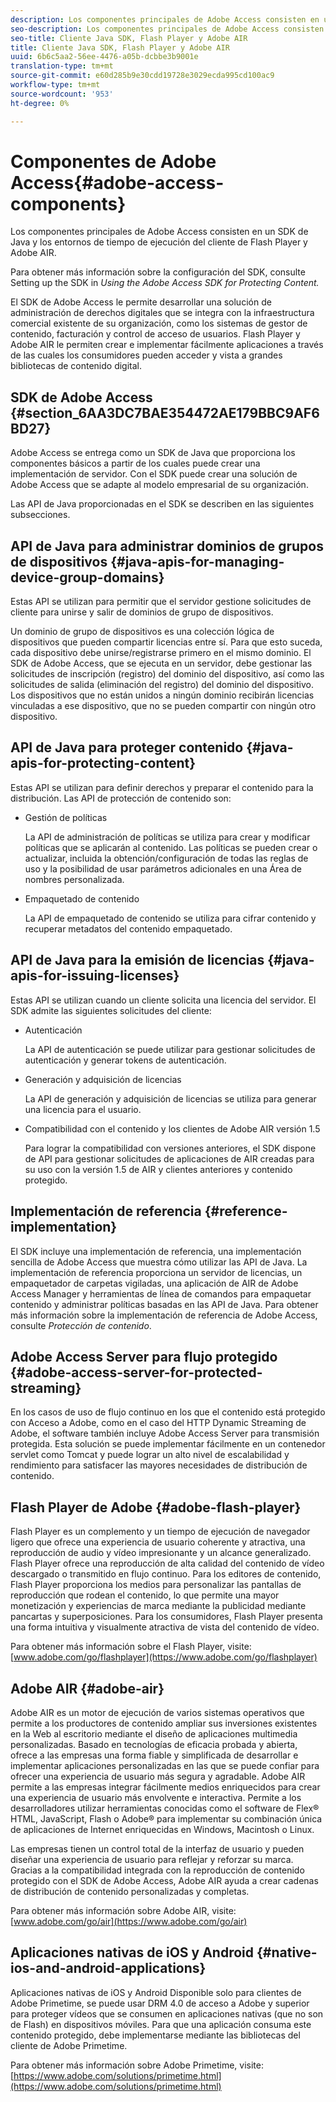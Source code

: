 ```yaml
---
description: Los componentes principales de Adobe Access consisten en un SDK de Java y los entornos de tiempo de ejecución del cliente de Flash Player y Adobe AIR.
seo-description: Los componentes principales de Adobe Access consisten en un SDK de Java y los entornos de tiempo de ejecución del cliente de Flash Player y Adobe AIR.
seo-title: Cliente Java SDK, Flash Player y Adobe AIR
title: Cliente Java SDK, Flash Player y Adobe AIR
uuid: 6b6c5aa2-56ee-4476-a05b-dcbbe3b9001e
translation-type: tm+mt
source-git-commit: e60d285b9e30cdd19728e3029ecda995cd100ac9
workflow-type: tm+mt
source-wordcount: '953'
ht-degree: 0%

---
```



# Componentes de Adobe Access{#adobe-access-components}

Los componentes principales de Adobe Access consisten en un SDK de Java y los entornos de tiempo de ejecución del cliente de Flash Player y Adobe AIR.

Para obtener más información sobre la configuración del SDK, consulte Setting up the SDK in *Using the Adobe Access SDK for Protecting Content.*

El SDK de Adobe Access le permite desarrollar una solución de administración de derechos digitales que se integra con la infraestructura comercial existente de su organización, como los sistemas de gestor de contenido, facturación y control de acceso de usuarios. Flash Player y Adobe AIR le permiten crear e implementar fácilmente aplicaciones a través de las cuales los consumidores pueden acceder y vista a grandes bibliotecas de contenido digital.

## SDK de Adobe Access {#section_6AA3DC7BAE354472AE179BBC9AF6BD27}

Adobe Access se entrega como un SDK de Java que proporciona los componentes básicos a partir de los cuales puede crear una implementación de servidor. Con el SDK puede crear una solución de Adobe Access que se adapte al modelo empresarial de su organización.

Las API de Java proporcionadas en el SDK se describen en las siguientes subsecciones.

## API de Java para administrar dominios de grupos de dispositivos {#java-apis-for-managing-device-group-domains}

Estas API se utilizan para permitir que el servidor gestione solicitudes de cliente para unirse y salir de dominios de grupo de dispositivos.

Un dominio de grupo de dispositivos es una colección lógica de dispositivos que pueden compartir licencias entre sí. Para que esto suceda, cada dispositivo debe unirse/registrarse primero en el mismo dominio. El SDK de Adobe Access, que se ejecuta en un servidor, debe gestionar las solicitudes de inscripción (registro) del dominio del dispositivo, así como las solicitudes de salida (eliminación del registro) del dominio del dispositivo. Los dispositivos que no están unidos a ningún dominio recibirán licencias vinculadas a ese dispositivo, que no se pueden compartir con ningún otro dispositivo.

## API de Java para proteger contenido {#java-apis-for-protecting-content}

Estas API se utilizan para definir derechos y preparar el contenido para la distribución. Las API de protección de contenido son:

* Gestión de políticas

   La API de administración de políticas se utiliza para crear y modificar políticas que se aplicarán al contenido. Las políticas se pueden crear o actualizar, incluida la obtención/configuración de todas las reglas de uso y la posibilidad de usar parámetros adicionales en una Área de nombres personalizada.

* Empaquetado de contenido

   La API de empaquetado de contenido se utiliza para cifrar contenido y recuperar metadatos del contenido empaquetado.

## API de Java para la emisión de licencias {#java-apis-for-issuing-licenses}

Estas API se utilizan cuando un cliente solicita una licencia del servidor. El SDK admite las siguientes solicitudes del cliente:

* Autenticación

   La API de autenticación se puede utilizar para gestionar solicitudes de autenticación y generar tokens de autenticación.

* Generación y adquisición de licencias

   La API de generación y adquisición de licencias se utiliza para generar una licencia para el usuario.

* Compatibilidad con el contenido y los clientes de Adobe AIR versión 1.5

   Para lograr la compatibilidad con versiones anteriores, el SDK dispone de API para gestionar solicitudes de aplicaciones de AIR creadas para su uso con la versión 1.5 de AIR y clientes anteriores y contenido protegido.

## Implementación de referencia {#reference-implementation}

El SDK incluye una implementación de referencia, una implementación sencilla de Adobe Access que muestra cómo utilizar las API de Java. La implementación de referencia proporciona un servidor de licencias, un empaquetador de carpetas vigiladas, una aplicación de AIR de Adobe Access Manager y herramientas de línea de comandos para empaquetar contenido y administrar políticas basadas en las API de Java. Para obtener más información sobre la implementación de referencia de Adobe Access, consulte *Protección de contenido*.

## Adobe Access Server para flujo protegido {#adobe-access-server-for-protected-streaming}

En los casos de uso de flujo continuo en los que el contenido está protegido con Acceso a Adobe, como en el caso del HTTP Dynamic Streaming de Adobe, el software también incluye Adobe Access Server para transmisión protegida. Esta solución se puede implementar fácilmente en un contenedor servlet como Tomcat y puede lograr un alto nivel de escalabilidad y rendimiento para satisfacer las mayores necesidades de distribución de contenido.

## Flash Player de Adobe {#adobe-flash-player}

Flash Player es un complemento y un tiempo de ejecución de navegador ligero que ofrece una experiencia de usuario coherente y atractiva, una reproducción de audio y vídeo impresionante y un alcance generalizado. Flash Player ofrece una reproducción de alta calidad del contenido de vídeo descargado o transmitido en flujo continuo. Para los editores de contenido, Flash Player proporciona los medios para personalizar las pantallas de reproducción que rodean el contenido, lo que permite una mayor monetización y experiencias de marca mediante la publicidad mediante pancartas y superposiciones. Para los consumidores, Flash Player presenta una forma intuitiva y visualmente atractiva de vista del contenido de vídeo.

Para obtener más información sobre el Flash Player, visite: [www.adobe.com/go/flashplayer](https://www.adobe.com/go/flashplayer)

## Adobe AIR {#adobe-air}

Adobe AIR es un motor de ejecución de varios sistemas operativos que permite a los productores de contenido ampliar sus inversiones existentes en la Web al escritorio mediante el diseño de aplicaciones multimedia personalizadas. Basado en tecnologías de eficacia probada y abierta, ofrece a las empresas una forma fiable y simplificada de desarrollar e implementar aplicaciones personalizadas en las que se puede confiar para ofrecer una experiencia de usuario más segura y agradable. Adobe AIR permite a las empresas integrar fácilmente medios enriquecidos para crear una experiencia de usuario más envolvente e interactiva. Permite a los desarrolladores utilizar herramientas conocidas como el software de Flex® HTML, JavaScript, Flash o Adobe® para implementar su combinación única de aplicaciones de Internet enriquecidas en Windows, Macintosh o Linux.

Las empresas tienen un control total de la interfaz de usuario y pueden diseñar una experiencia de usuario para reflejar y reforzar su marca. Gracias a la compatibilidad integrada con la reproducción de contenido protegido con el SDK de Adobe Access, Adobe AIR ayuda a crear cadenas de distribución de contenido personalizadas y completas.

Para obtener más información sobre Adobe AIR, visite: [www.adobe.com/go/air](https://www.adobe.com/go/air)

## Aplicaciones nativas de iOS y Android {#native-ios-and-android-applications}

Aplicaciones nativas de iOS y Android Disponible solo para clientes de Adobe Primetime, se puede usar DRM 4.0 de acceso a Adobe y superior para proteger vídeos que se consumen en aplicaciones nativas (que no son de Flash) en dispositivos móviles. Para que una aplicación consuma este contenido protegido, debe implementarse mediante las bibliotecas del cliente de Adobe Primetime.

Para obtener más información sobre Adobe Primetime, visite: [https://www.adobe.com/solutions/primetime.html](https://www.adobe.com/solutions/primetime.html)